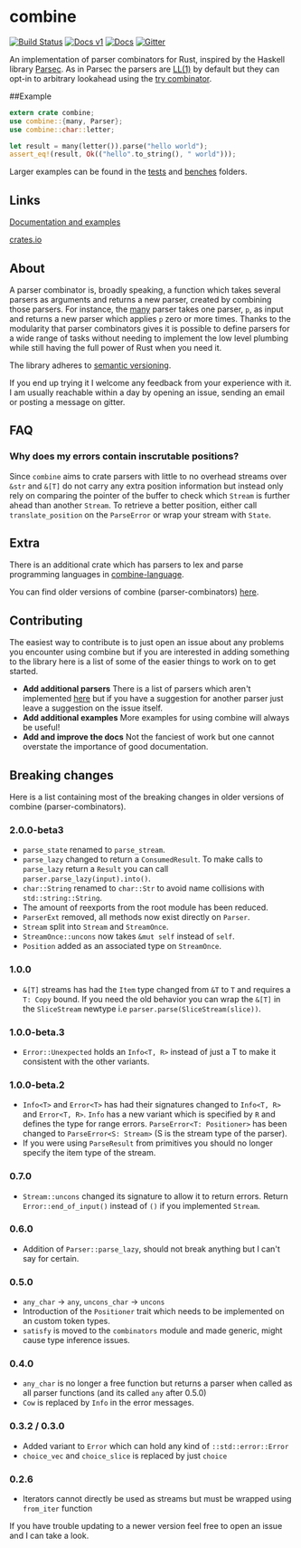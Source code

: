 # combine
[![Build Status](https://travis-ci.org/Marwes/combine.svg?branch=master)](https://travis-ci.org/Marwes/combine) [![Docs v1](https://docs.rs/combine/badge.svg?version=^1)](https://docs.rs/combine/^1) [![Docs](https://docs.rs/combine/badge.svg)](https://docs.rs/combine) [![Gitter](https://badges.gitter.im/Join%20Chat.svg)](https://gitter.im/Marwes/combine?utm_source=badge&utm_medium=badge&utm_campaign=pr-badge)

An implementation of parser combinators for Rust, inspired by the Haskell library [Parsec](https://hackage.haskell.org/package/parsec). As in Parsec the parsers are [LL(1)](https://en.wikipedia.org/wiki/LL_parser) by default but they can opt-in to arbitrary lookahead using the [try  combinator](https://marwes.github.io/combine/combine/fn.try.html).

##Example

```rust
extern crate combine;
use combine::{many, Parser};
use combine::char::letter;

let result = many(letter()).parse("hello world");
assert_eq!(result, Ok(("hello".to_string(), " world")));
```

Larger examples can be found in the [tests][tests] and [benches][benches] folders.

[tests]:https://github.com/Marwes/combine/tree/master/tests
[benches]:https://github.com/Marwes/combine/tree/master/benches

## Links

[Documentation and examples](https://docs.rs/crate/combine)

[crates.io](https://crates.io/crates/combine)

## About

A parser combinator is, broadly speaking, a function which takes several parsers as arguments and returns a new parser, created by combining those parsers. For instance, the [many](https://marwes.github.io/combine/combine/fn.many.html) parser takes one parser, `p`, as input and returns a new parser which applies `p` zero or more times. Thanks to the modularity that parser combinators gives it is possible to define parsers for a wide range of tasks without needing to implement the low level plumbing while still having the full power of Rust when you need it.

The library adheres to [semantic versioning](http://semver.org).

If you end up trying it I welcome any feedback from your experience with it. I am usually reachable within a day by opening an issue, sending an email or posting a message on gitter.

## FAQ

### Why does my errors contain inscrutable positions?

Since `combine` aims to crate parsers with little to no overhead streams over `&str` and `&[T]` do not carry any extra position information but instead only rely on comparing the pointer of the buffer to check which `Stream` is further ahead than another `Stream`. To retrieve a better position, either call `translate_position` on the `ParseError` or wrap your stream with `State`.

## Extra

There is an additional crate which has parsers to lex and parse programming languages in [combine-language](https://github.com/Marwes/combine-language).

You can find older versions of combine (parser-combinators) [here](https://crates.io/crates/parser-combinators).

## Contributing

The easiest way to contribute is to just open an issue about any problems you encounter using combine but if you are interested in adding something to the library here is a list of some of the easier things to work on to get started.

* __Add additional parsers__ There is a list of parsers which aren't implemented [here][add parsers] but if you have a suggestion for another parser just leave a suggestion on the issue itself.
* __Add additional examples__ More examples for using combine will always be useful!
* __Add and improve the docs__ Not the fanciest of work but one cannot overstate the importance of good documentation.

[add parsers]: https://github.com/Marwes/combine/issues/2

## Breaking changes

Here is a list containing most of the breaking changes in older versions of combine (parser-combinators).

### 2.0.0-beta3

* `parse_state` renamed to `parse_stream`.
* `parse_lazy` changed to return a `ConsumedResult`. To make calls to `parse_lazy` return a `Result` you can call `parser.parse_lazy(input).into()`.
* `char::String` renamed to `char::Str` to avoid name collisions with `std::string::String`.
* The amount of reexports from the root module has been reduced.
* `ParserExt` removed, all methods now exist directly on `Parser`.
* `Stream` split into `Stream` and `StreamOnce`.
* `StreamOnce::uncons` now takes `&mut self` instead of `self`.
* `Position` added as an associated type on `StreamOnce`.

### 1.0.0
* `&[T]` streams has had the `Item` type changed from `&T` to `T` and requires a `T: Copy` bound. If you need the old behavior you can wrap the `&[T]` in the `SliceStream` newtype i.e `parser.parse(SliceStream(slice))`.

### 1.0.0-beta.3
* `Error::Unexpected` holds an `Info<T, R>` instead of just a T to make it consistent with the other variants.

### 1.0.0-beta.2
* `Info<T>` and `Error<T>` has had their signatures changed to `Info<T, R>` and `Error<T, R>`. `Info` has a new variant which is specified by `R` and defines the type for range errors. `ParseError<T: Positioner>` has been changed to `ParseError<S: Stream>` (S is the stream type of the parser).
* If you were using `ParseResult` from primitives you should no longer specify the item type of the stream.

### 0.7.0
* `Stream::uncons` changed its signature to allow it to return errors. Return `Error::end_of_input()` instead of `()` if you implemented `Stream`.

### 0.6.0
* Addition of `Parser::parse_lazy`, should not break anything but I can't say for certain.

### 0.5.0
* `any_char` -> `any`, `uncons_char` -> `uncons`
* Introduction of the `Positioner` trait which needs to be implemented on an custom token types.
* `satisfy` is moved to the `combinators` module and made generic, might cause type inference issues.

### 0.4.0
* `any_char` is no longer a free function but returns a parser when called as all parser functions (and its called `any` after 0.5.0)
* `Cow` is replaced by `Info` in the error messages.

### 0.3.2 / 0.3.0
* Added variant to `Error` which can hold any kind of `::std::error::Error`
* `choice_vec` and `choice_slice` is replaced by just `choice`

### 0.2.6
* Iterators cannot directly be used as streams but must be wrapped using `from_iter` function

If you have trouble updating to a newer version feel free to open an issue and I can take a look.
